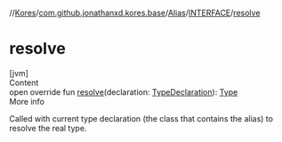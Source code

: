 //[Kores](../../../index.md)/[com.github.jonathanxd.kores.base](../../index.md)/[Alias](../index.md)/[INTERFACE](index.md)/[resolve](resolve.md)



# resolve  
[jvm]  
Content  
open override fun [resolve](resolve.md)(declaration: [TypeDeclaration](../../-type-declaration/index.md)): [Type](https://docs.oracle.com/javase/8/docs/api/java/lang/reflect/Type.html)  
More info  


Called with current type declaration (the class that contains the alias) to resolve the real type.

  



